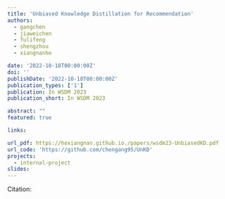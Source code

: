 ```yaml
---
title: 'Unbiased Knowledge Distillation for Recommendation'
authors:
  - gangchen
  - jiaweichen
  - fulifeng
  - shengzhou
  - xiangnanhe

date: '2022-10-18T00:00:00Z'
doi: ''
publishDate: '2022-10-18T00:00:00Z'
publication_types: ['1']
publication: In WSDM 2023 
publication_short: In WSDM 2023 

abstract: ""
featured: true

links:

url_pdf: https://hexiangnan.github.io./papers/wsdm23-UnbiasedKD.pdf
url_code: 'https://github.com/chengang95/UnKD'
projects:
  - internal-project
slides:
---
```




Citation:

